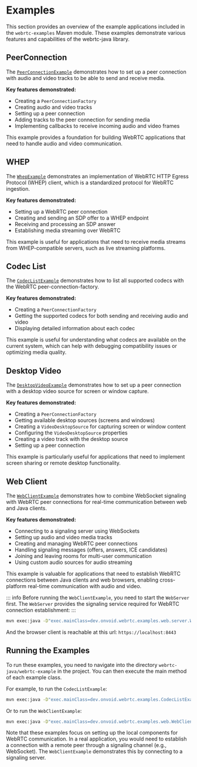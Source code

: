 # Examples

This section provides an overview of the example applications included in the `webrtc-examples` Maven module. These examples demonstrate various features and capabilities of the webrtc-java library.

## PeerConnection

The [`PeerConnectionExample`](https://github.com/devopvoid/webrtc-java/blob/master/webrtc-examples/src/main/java/dev/onvoid/webrtc/examples/PeerConnectionExample.java) demonstrates how to set up a peer connection with audio and video tracks to be able to send and receive media.

**Key features demonstrated:**
- Creating a `PeerConnectionFactory`
- Creating audio and video tracks
- Setting up a peer connection
- Adding tracks to the peer connection for sending media
- Implementing callbacks to receive incoming audio and video frames

This example provides a foundation for building WebRTC applications that need to handle audio and video communication.

## WHEP

The [`WhepExample`](https://github.com/devopvoid/webrtc-java/blob/master/webrtc-examples/src/main/java/dev/onvoid/webrtc/examples/WhepExample.java) demonstrates an implementation of WebRTC HTTP Egress Protocol (WHEP) client, which is a standardized protocol for WebRTC ingestion.

**Key features demonstrated:**
- Setting up a WebRTC peer connection
- Creating and sending an SDP offer to a WHEP endpoint
- Receiving and processing an SDP answer
- Establishing media streaming over WebRTC

This example is useful for applications that need to receive media streams from WHEP-compatible servers, such as live streaming platforms.

## Codec List

The [`CodecListExample`](https://github.com/devopvoid/webrtc-java/blob/master/webrtc-examples/src/main/java/dev/onvoid/webrtc/examples/CodecListExample.java) demonstrates how to list all supported codecs with the WebRTC peer-connection-factory.

**Key features demonstrated:**
- Creating a `PeerConnectionFactory`
- Getting the supported codecs for both sending and receiving audio and video
- Displaying detailed information about each codec

This example is useful for understanding what codecs are available on the current system, which can help with debugging compatibility issues or optimizing media quality.

## Desktop Video

The [`DesktopVideoExample`](https://github.com/devopvoid/webrtc-java/blob/master/webrtc-examples/src/main/java/dev/onvoid/webrtc/examples/DesktopVideoExample.java) demonstrates how to set up a peer connection with a desktop video source for screen or window capture.

**Key features demonstrated:**
- Creating a `PeerConnectionFactory`
- Getting available desktop sources (screens and windows)
- Creating a `VideoDesktopSource` for capturing screen or window content
- Configuring the `VideoDesktopSource` properties
- Creating a video track with the desktop source
- Setting up a peer connection

This example is particularly useful for applications that need to implement screen sharing or remote desktop functionality.

## Web Client

The [`WebClientExample`](https://github.com/devopvoid/webrtc-java/blob/master/webrtc-examples/src/main/java/dev/onvoid/webrtc/examples/web/WebClientExample.java) demonstrates how to combine WebSocket signaling with WebRTC peer connections for real-time communication between web and Java clients.

**Key features demonstrated:**
- Connecting to a signaling server using WebSockets
- Setting up audio and video media tracks
- Creating and managing WebRTC peer connections
- Handling signaling messages (offers, answers, ICE candidates)
- Joining and leaving rooms for multi-user communication
- Using custom audio sources for audio streaming

This example is valuable for applications that need to establish WebRTC connections between Java clients and web browsers, enabling cross-platform real-time communication with audio and video.

::: info
Before running the `WebClientExample`, you need to start the `WebServer` first. The `WebServer` provides the signaling service required for WebRTC connection establishment:
:::

```bash
mvn exec:java -D"exec.mainClass=dev.onvoid.webrtc.examples.web.server.WebServer"
```

And the browser client is reachable at this url: `https://localhost:8443`


## Running the Examples

To run these examples, you need to navigate into the directory `webrtc-java/webrtc-example` in the project.
You can then execute the main method of each example class.

For example, to run the `CodecListExample`:

```bash
mvn exec:java -D"exec.mainClass=dev.onvoid.webrtc.examples.CodecListExample"
```

Or to run the `WebClientExample`:

```bash
mvn exec:java -D"exec.mainClass=dev.onvoid.webrtc.examples.web.WebClientExample"
```

Note that these examples focus on setting up the local components for WebRTC communication. In a real application, you would need to establish a connection with a remote peer through a signaling channel (e.g., WebSocket). The `WebClientExample` demonstrates this by connecting to a signaling server.